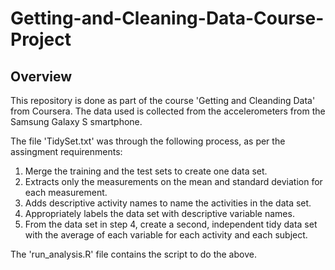 # Getting-and-Cleaning-Data-Course-Project

## Overview
This repository is done as part of the course 'Getting and Cleanding Data' from Coursera. The data used is collected from the accelerometers from the Samsung Galaxy S smartphone.

The file 'TidySet.txt' was through the following process, as per the assingment requirenments:
1. Merge the training and the test sets to create one data set.
2. Extracts only the measurements on the mean and standard deviation for each measurement.
3. Adds descriptive activity names to name the activities in the data set.
4. Appropriately labels the data set with descriptive variable names.
5. From the data set in step 4, create a second, independent tidy data set with the average of each variable for each activity and each subject.

The 'run_analysis.R' file contains the script to do the above. 

  
